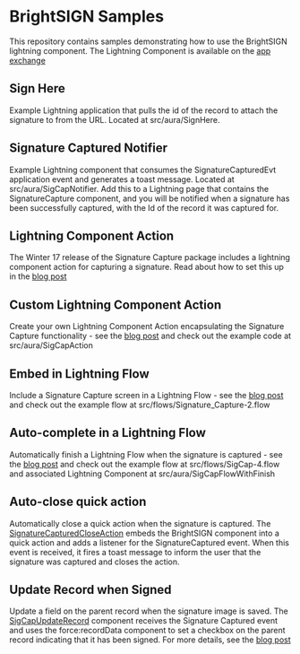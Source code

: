 # BrightSIGN Samples
This repository contains samples demonstrating how to use the BrightSIGN lightning component. The Lightning Component is available on the [app exchange](https://appexchange.salesforce.com/listingDetail?listingId=a0N30000000q5XOEAY)
## Sign Here
Example Lightning application that pulls the id of the record to attach the signature to from the URL. Located at src/aura/SignHere.
## Signature Captured Notifier
Example Lightning component that consumes the SignatureCapturedEvt application event and generates a toast message. Located at src/aura/SigCapNotifier. Add this to a Lightning page that contains the SignatureCapture component, and you will be notified when a signature has been successfully captured, with the Id of the record it was captured for.
## Lightning Component Action
The Winter 17 release of the Signature Capture package includes a lightning component action for capturing a signature. Read about how to set this up in the [blog post](http://bobbuzzard.blogspot.co.uk/2016/11/lightning-component-actions-with.html)
## Custom Lightning Component Action
Create your own Lightning Component Action encapsulating the Signature Capture functionality - see the [blog post](https://bobbuzzard.blogspot.co.uk/2016/11/lightning-component-actions-with_10.html) and check out the example code at src/aura/SigCapAction
## Embed in Lightning Flow
Include a Signature Capture screen in a Lightning Flow - see the [blog post](http://bobbuzzard.blogspot.com/2018/06/adding-signature-capture-to-lightning.html) and check out the example flow at src/flows/Signature_Capture-2.flow
## Auto-complete in a Lightning Flow
Automatically finish a Lightning Flow when the signature is captured - see the [blog post](https://bobbuzzard.blogspot.com/2019/10/auto-completing-signature-capture-flow.html) and check out the example flow at src/flows/SigCap-4.flow and associated Lightning Component at src/aura/SigCapFlowWithFinish
## Auto-close quick action
Automatically close a quick action when the signature is captured. The [SignatureCapturedCloseAction](https://github.com/keirbowden/sigcapapp/tree/master/force-app/main/default/aura/SignatureCapturedCloseAction) embeds the BrightSIGN component into a quick action and adds a listener for the SignatureCaptured event. When this event is received, it fires a toast message to inform the user that the signature was captured and closes the action.
## Update Record when Signed
Update a field on the parent record when the signature image is saved. The [SigCapUpdateRecord](https://github.com/keirbowden/sigcapapp/tree/master/force-app/main/default/aura/SigCapUpdateRecord) component receives the Signature Captured event and uses the force:recordData component to set a checkbox on the parent record indicating that it has been signed. For more details, see the [blog post](https://bobbuzzard.blogspot.com/2023/04/brightsign-updating-record-when.html)
